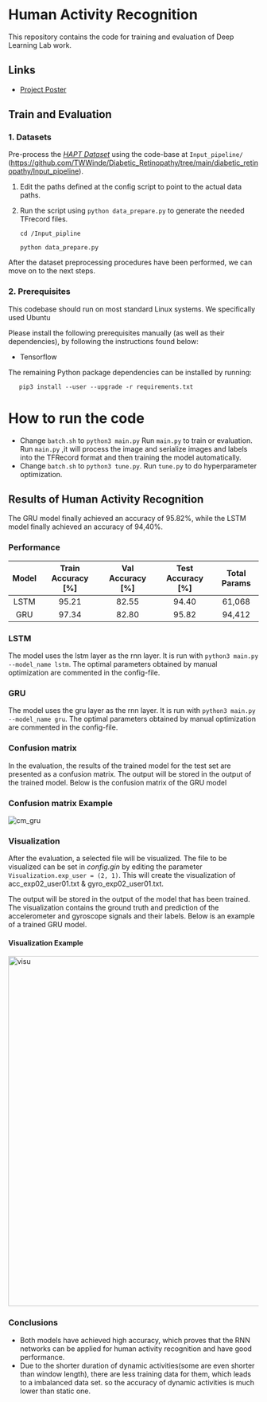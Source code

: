 # Human Activity Recognition
This repository contains the code for training and evaluation of Deep Learning Lab work.

## Links

* [Project Poster](https://github.com/TWWinde/Human_Activity_Recognition/blob/main/human_activity_recognition/Abgabe/Poster_Team08_HAR.pdf)
  
## Train and Evaluation

### 1. Datasets

Pre-process the [*HAPT Dataset*](https://archive.ics.uci.edu/dataset/240/human+activity+recognition+using+smartphones) using the code-base at `Input_pipeline/` (https://github.com/TWWinde/Diabetic_Retinopathy/tree/main/diabetic_retinopathy/Input_pipeline).
1. Edit the paths defined at the config script to point to the actual data paths. 
2. Run the script using `python data_prepare.py` to generate the needed TFrecord files.
   
       cd /Input_pipline
   
       python data_prepare.py
   
After the dataset preprocessing procedures have been performed, we can move on to the next steps.

### 2. Prerequisites

This codebase should run on most standard Linux systems. We specifically used Ubuntu 

Please install the following prerequisites manually (as well as their dependencies), by following the instructions found below:
* Tensorflow 

The remaining Python package dependencies can be installed by running:

       pip3 install --user --upgrade -r requirements.txt




# How to run the code

- Change  `batch.sh` to `python3 main.py` Run `main.py` to train or evaluation. Run `main.py` ,it will process the image and serialize images and labels into the TFRecord format and then training the model automatically.      
- Change  `batch.sh` to `python3 tune.py`. Run `tune.py` to do hyperparameter optimization. 



## Results of Human Activity Recognition
The GRU model finally achieved an accuracy of 95.82%, while the LSTM model finally achieved an accuracy of 94,40%.
### Performance
| Model | Train Accuracy [%] | Val Accuracy [%] | Test Accuracy [%] | Total Params |
|:-----:|:------------------:|:----------------:|:-----------------:|:------------:|
| LSTM  |       95.21        |      82.55       |       94.40       |    61,068    |
|  GRU  |       97.34        |      82.80       |       95.82       |    94,412    |

### LSTM
The model uses the lstm layer as the rnn layer. It is run with `python3 main.py --model_name lstm`.
The optimal parameters obtained by manual optimization are commented in the config-file.
### GRU
The model uses the gru layer as the rnn layer. It is run with `python3 main.py --model_name gru`.
The optimal parameters obtained by manual optimization are commented in the config-file.

### Confusion matrix
In the evaluation, the results of the trained model for the test set are presented as a confusion matrix. The output will be stored in the output of the trained model.
Below is the confusion matrix of the GRU model
### Confusion matrix Example 
![cm_gru](https://media.github.tik.uni-stuttgart.de/user/3535/files/f6061826-83a8-4653-bdba-c1bb039aeca2)

### Visualization
After the evaluation, a selected file will be visualized. The file to be visualized can be set in *config.gin* by editing the parameter `Visualization.exp_user = (2, 1)`.
This will create the visualization of acc_exp02_user01.txt & gyro_exp02_user01.txt.

The output will be stored in the output of the model that has been trained.
The visualization contains the ground truth and prediction of the accelerometer and gyroscope signals and their labels. Below is an example of a trained GRU model.

#### Visualization Example 
<img width="703" alt="visu" src="https://media.github.tik.uni-stuttgart.de/user/3535/files/9e91c960-c4c6-4029-98d0-59650df93666">


### Conclusions
- Both models have achieved high accuracy, which proves that the RNN networks can be applied for human activity recognition and have good performance.
- Due to the shorter duration of dynamic activities(some are even shorter than window length), there are less training data for them, which leads to a imbalanced data set. so the accuracy of dynamic activities is much lower than static one.


